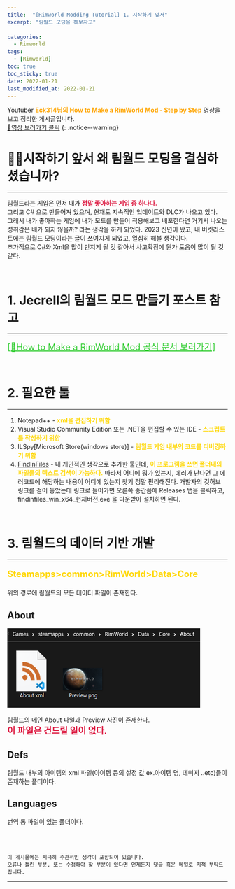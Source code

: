 ```yaml
---
title:  "[Rimworld Modding Tutorial] 1. 시작하기 앞서"
excerpt: "림월드 모딩을 해보자고"

categories:
  - Rimworld
tags:
  - [Rimworld]
toc: true
toc_sticky: true
date: 2022-01-21
last_modified_at: 2022-01-21
---
```


Youtuber <strong style="color:orange;"> Eck314님의 How to Make a RimWorld Mod - Step by Step</strong>  영상을 보고 정리한 게시글입니다.
<br>
[🔔영상 보러가기 클릭](https://youtu.be/UgCOhFzeX4A)
{: .notice--warning}


# 💁‍♂️시작하기 앞서 왜 림월드 모딩을 결심하셨습니까?
<hr style="width:100%" />

>
림월드라는 게임은 먼저 내가 <strong style="color:crimson;">정말 좋아하는 게임 중 하나다.</strong>    
그리고 C# 으로 만들어져 있으며, 현재도 지속적인 업데이트와 DLC가 나오고 있다.  
그래서 내가 좋아하는 게임에 내가 모드를 만들어 적용해보고 배포한다면 거기서 나오는 성취감은 배가 되지 않을까? 라는 생각을 하게 되었다.
2023 신년이 왔고, 내 버킷리스트에는 림월드 모딩이라는 글이 쓰여지게 되었고, 열심히 해볼 생각이다.    
추가적으로 C#와 Xml을 많이 만지게 될 것 같아서 사고확장에 뭔가 도움이 많이 될 것 같다.    
>

<br>

# 1. Jecrell의 림월드 모드 만들기 포스트 참고
<hr style="width:100%" />

<a href="https://ludeon.com/forums/index.php?topic=33219.0" style="color:limegreen; font-size:15pt"> [🔔How to Make a RimWorld Mod 공식 문서 보러가기]</a>

<br>

# 2. 필요한 툴
<hr style="width:100%" />

  1. Notepad++ - <strong style="color:gold">xml을 편집하기 위함</strong>
  2. Visual Studio Community Edition 또는 .NET을 편집할 수 있는 IDE - <strong style="color:gold">스크립트를 작성하기 위함</strong>  
  3. ILSpy[Microsoft Store(windows store)] - <strong style="color:gold">림월드 게임 내부의 코드를 디버깅하기 위함</strong>     
  4. [FindInFiles](https://github.com/toolscode/findinfiles) - 내 개인적인 생각으로 추가한 툴인데, <strong style="color:gold">이 프로그램을 쓰면 폴더내의 파일들의 텍스트 검색이 가능하다.</strong>  따라서 어디에 뭐가 있는지, 에러가 난다면 그 에러코드에 해당하는 내용이 어디에 있는지 찾기 정말 편리해진다. 개발자의 깃허브 링크를 걸어 놓았는데 링크로 들어가면 오른쪽 중간쯤에 Releases 탭을 클릭하고, findinfiles_win_x64_현재버전.exe 을 다운받아 설치하면 된다.





<br>

# 3. 림월드의 데이터 기반 개발
<hr style="width:100%" />

  <p style="color:gold; font-size:15pt; font-weight:bold">Steamapps>common>RimWorld>Data>Core</p>
  위의 경로에 림월드의 모든 데이터 파일이 존재한다.

## About

 ![mod1](/assets/images/posts/Rimworld/2023-01-21-my-rimmod-post_1/1.png)

림월드의 메인 About 파일과 Preview 사진이 존재한다.  
<strong style="color:crimson; font-size:15pt">이 파일은 건드릴 일이 없다.</strong>

## **Defs**
림월드 내부의 아이템의 xml 파일(아이템 등의 설정 값 ex.아이템 명, 데미지 ..etc)들이 존재하는 폴더이다.

## Languages
번역 통 파일이 있는 폴더이다.

<br>


<br>

    이 게시물에는 지극히 주관적인 생각이 포함되어 있습니다. 
    오류나 틀린 부분, 또는 수정해야 할 부분이 있다면 언제든지 댓글 혹은 메일로 지적 부탁드립니다.
    
<hr>

